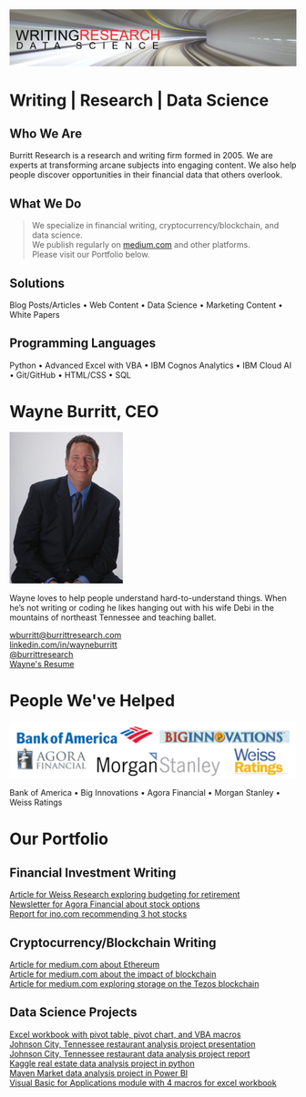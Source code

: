 <img src="github-cover-ds.png">

# Writing | Research | Data Science

## Who We Are

Burritt Research is a research and writing firm formed in 2005. We are experts at transforming arcane subjects into engaging content. We also help people discover opportunities in their financial data that others overlook.

## What We Do

> We specialize in financial writing, cryptocurrency/blockchain, and data science.  
> We publish regularly on [medium.com](https://medium.com/burritt-research) and other platforms.  
> Please visit our Portfolio below.   

## Solutions

Blog Posts/Articles • Web Content • Data Science • Marketing Content • White Papers

## Programming Languages

Python • Advanced Excel with VBA • IBM Cognos Analytics • IBM Cloud AI • Git/GitHub • HTML/CSS • SQL  

# Wayne Burritt, CEO  

<img src="wayne-burritt-pic.jpg">

Wayne loves to help people understand hard-to-understand things. When he’s not writing or coding he likes hanging out with his wife Debi in the mountains of northeast Tennessee and teaching ballet.  

[wburritt@burrittresearch.com](mailto:wburritt@burrittresearch.com?subject=Info)  
[linkedin.com/in/wayneburritt](https://www.linkedin.com/in/wayneburritt 'Wayne Burritt LinkedIn')  
[@burrittresearch](https://twitter.com/burrittresearch/ 'Burritt Research Twitter')  
[Wayne's Resume](https://burrittresearch.com/j-wayne-burritt-resume.pdf "Wayne's Resume")  

# People We've Helped

<img src="github-clients.png">

Bank of America • Big Innovations • Agora Financial • Morgan Stanley • Weiss Ratings  

# Our Portfolio

## Financial Investment Writing

[Article for Weiss Research exploring budgeting for retirement](https://burrittresearch.com/wayne-burritt-article-money-and-markets.pdf 'Article for Weiss Research exploring budgeting for retirement')  
[Newsletter for Agora Financial about stock options](https://burrittresearch.com/wayne-burritt-newsletter-agora-emo2.pdf 'Newsletter for Agora Financial about stock options')  
[Report for ino.com recommending 3 hot stocks](https://burrittresearch.com/wayne-burritt-report-3-hot-stocks-ino.pdf 'Report for ino.com recommending 3 hot stocks')   

## Cryptocurrency/Blockchain Writing

[Article for medium.com about Ethereum](https://burrittresearch.com/wayne-burritt-article-buy-ethereum-today-medium.pdf 'Article for medium.com about Ethereum')  
[Article for medium.com about the impact of blockchain](https://burrittresearch.com/wayne-burritt-article-blockchain-will-reshape-medium.pdf 'Article for medium.com about the impact of blockchain')  
[Article for medium.com exploring storage on the Tezos blockchain](https://burrittresearch.com/wayne-burritt-article-heres-why-tezos-medium.pdf 'Article for medium.com exploring storage on the Tezos blockchain')  

## Data Science Projects

[Excel workbook with pivot table, pivot chart, and VBA macros](https://burrittresearch.com/wayne-burritt-excel-pivot-table-with-vba.pdf 'Excel workbook with pivot table, pivot chart, and VBA macros')  
[Johnson City, Tennessee restaurant analysis project presentation](https://burrittresearch.com/wayne-burritt-restaurants-jc-presentation.pdf 'Johnson City, Tennessee restaurant analysis project presentation')   
[Johnson City, Tennessee restaurant data analysis project report](https://burrittresearch.com/wayne-burritt-restaurants-jc-report.pdf 'Johnson City, Tennessee restaurant data analysis project report')  
[Kaggle real estate data analysis project in python](https://github.com/burrittresearch/kaggle-competition-predict-house-prices 'Kaggle real estate data analysis project in python')  
[Maven Market data analysis project in Power BI](https://burrittresearch.com/wayne-burritt-power-bi-maven-market.pdf 'Maven Market data analysis project in Power BI')  
[Visual Basic for Applications module with 4 macros for excel workbook](https://burrittresearch.com/wayne-burritt-excel-vba-macros.pdf 'Visual Basic for Applications module with 4 macros for excel workbook')  
